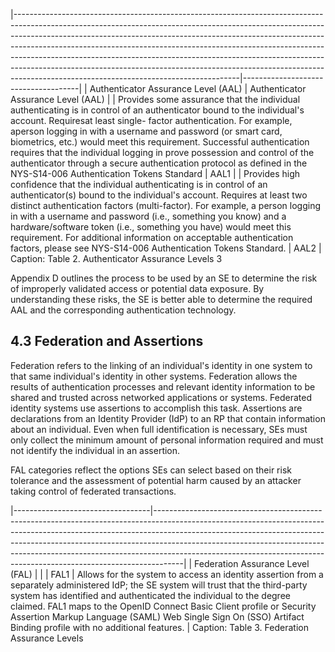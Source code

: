 |--------------------------------------------------------------------------------------------------------------------------------------------------------------------------------------------------------------------------------------------------------------------------------------------------------------------------------------------------------------------------------------------------------------------------------------------------------------------------------------------------------------------------------------------|-------------------------------------|
| Authenticator Assurance Level (AAL)                                                                                                                                                                                                                                                                                                                                                                                                                                                                                                        | Authenticator Assurance Level (AAL) |
| Provides some assurance that the individual authenticating is in control of  an authenticator bound to the individual's account. Requiresat least single- factor authentication. For example, aperson logging in with a username and  password (or smart card, biometrics, etc.) would meet this requirement.  Successful authentication requires that the individual logging in prove  possession and control of the authenticator through a secure authentication  protocol as defined in the NYS-S14-006 Authentication Tokens Standard | AAL1                                |
| Provides high confidence that the individual authenticating is in control of  an authenticator(s) bound to the individual's account. Requires at least two  distinct authentication factors (multi-factor). For example, a person logging  in with a username and password (i.e., something you know) and a  hardware/software token (i.e., something you have) would meet this  requirement. For additional information on acceptable authentication  factors, please see NYS-S14-006 Authentication Tokens Standard.                     | AAL2                                |
Caption: Table 2. Authenticator Assurance Levels 3




Appendix D outlines the process to be used by an SE to determine the risk of improperly validated access or potential data exposure. By understanding these risks, the SE is better able to determine the required AAL and the corresponding authentication technology.

## **4.3 Federation and Assertions**

Federation refers to the linking of an individual's identity in one system to that same individual's identity in other systems. Federation allows the results of authentication processes and relevant identity information to be shared and trusted across networked applications or systems. Federated identity systems use assertions to accomplish this task. Assertions are declarations from an Identity Provider (IdP) to an RP that contain information about an individual. Even when full identification is necessary, SEs must only collect the minimum amount of personal information required and must not identify the individual in an assertion.

FAL categories reflect the options SEs can select based on their risk tolerance and the assessment of potential harm caused by an attacker taking control of federated transactions.

|----------------------------------|-------------------------------------------------------------------------------------------------------------------------------------------------------------------------------------------------------------------------------------------------------------------------------------------------------------------------------------------------------------------------------------------------------------|
| Federation Assurance Level (FAL) |                                                                                                                                                                                                                                                                                                                                                                                                             |
| FAL1                             | Allows for the system to access an identity assertion from a  separately administered IdP; the SE system will trust that the third-party  system has identified and authenticated the individual to the degree  claimed. FAL1 maps to the OpenID Connect Basic Client profile or  Security Assertion Markup Language (SAML) Web Single Sign On (SSO)  Artifact Binding profile with no additional features. |
Caption: Table 3. Federation Assurance Levels
